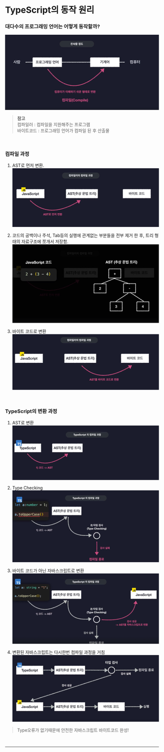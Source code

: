 # TypeScript의 동작 원리

### 대다수의 프로그래밍 언어는 어떻게 동작할까?

![alt text](img/image-14.png)

> **참고**  
> 컴파일러 : 컴파일을 지원해주는 프로그램  
> 바이트코드 : 프로그래밍 언어가 컴파일 된 후 산출물

<br>

### 컴파일 과정

1. AST로 먼저 변환.
   ![alt text](img/image-15.png)

2. 코드의 공백이나 주석, Tab등의 실행에 관계없는 부분들을 전부 제거 한 후, 트리 형태의 자료구조에 쪼개서 저장함.
   ![alt text](img/image-16.png)

3. 바이트 코드로 변환
   ![alt text](img/image-17.png)

<br>

### TypeScript의 변환 과정

1. AST로 변환
   ![alt text](img/image-18.png)

2. Type Checking
   ![alt text](img/image-19.png)

3. 바이트 코드가 아닌 자바스크립트로 변환
   ![alt text](img/image-20.png)

4. 변환된 자바스크립트는 다시한번 컴파일 과정을 거침
   ![alt text](img/image-21.png)

> Type오류가 없기때문에 안전한 자바스크립트 바이트코드 완성!

<br>
<hr>
